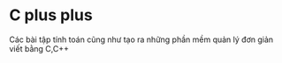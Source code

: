 # C plus plus
Các bài tập tính toán cũng như tạo ra những phần mềm quản lý đơn giản  viết bằng C,C++
